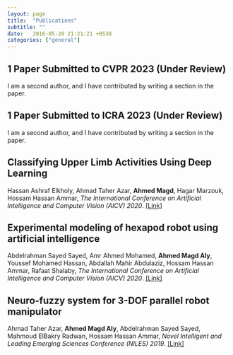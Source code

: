 ```yaml
---
layout: page
title:  "Publications"
subtitle: ""
date:   2016-05-20 21:21:21 +0530
categories: ["general"]
---
```

## 1 Paper Submitted to CVPR 2023 (Under Review)
I am a second author, and I have contributed by writing a section in the paper.

## 1 Paper Submitted to ICRA 2023 (Under Review)
I am a second author, and I have contributed by writing a section in the paper.

## Classifying Upper Limb Activities Using Deep Learning
Hassan Ashraf Elkholy, Ahmad Taher Azar, **Ahmed Magd**, Hagar Marzouk, Hossam Hassan Ammar, <em>The International Conference on Artificial Intelligence and Computer Vision (AICV) 2020</em>. [[Link]][Link1]

[Link1]: https://link.springer.com/chapter/10.1007/978-3-030-44289-7_26

## Experimental modeling of hexapod robot using artificial intelligence
Abdelrahman Sayed Sayed, Amr Ahmed Mohamed, **Ahmed Magd Aly**, Youssef Mohamed Hassan, Abdallah Mahir Abdulaziz, Hossam Hassan Ammar, Rafaat Shalaby, <em>The International Conference on Artificial Intelligence and Computer Vision (AICV) 2020</em>. [[Link]][Link2]

[Link2]: https://link.springer.com/chapter/10.1007/978-3-030-44289-7_3

## Neuro-fuzzy system for 3-DOF parallel robot manipulator
Ahmad Taher Azar, **Ahmed Magd Aly**, Abdelrahman Sayed Sayed, Mahmoud ElBakry Radwan, Hossam Hassan Ammar, <em>Novel Intelligent and Leading Emerging Sciences Conference (NILES) 2019</em>. [[Link]][Link3]

[Link3]: https://ieeexplore.ieee.org/abstract/document/8909333/